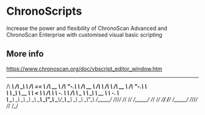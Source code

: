 # ChronoScripts
Increase the power and flexibility of ChronoScan Advanced and ChronoScan Enterprise with customised visual basic scripting

## More info
https://www.chronoscan.org/doc/vbscript_editor_window.htm


 ______   __  __   ______   ______   __   __   ______   ______   ______   ______   __   __    
/\  ___\ /\ \_\ \ /\  == \ /\  __ \ /\ "-.\ \ /\  __ \ /\  ___\ /\  ___\ /\  __ \ /\ "-.\ \   
\ \ \____\ \  __ \\ \  __< \ \ \/\ \\ \ \-.  \\ \ \/\ \\ \___  \\ \ \____\ \  __ \\ \ \-.  \  
 \ \_____\\ \_\ \_\\ \_\ \_\\ \_____\\ \_\\"\_\\ \_____\\/\_____\\ \_____\\ \_\ \_\\ \_\\"\_\ 
  \/_____/ \/_/\/_/ \/_/ /_/ \/_____/ \/_/ \/_/ \/_____/ \/_____/ \/_____/ \/_/\/_/ \/_/ \/_/ 
                                                                                              

